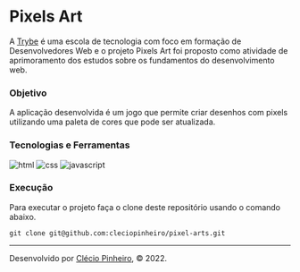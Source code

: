# Pixels Art

A [Trybe](https://www.betrybe.com/) é uma escola de tecnologia com foco em formação de Desenvolvedores Web e o projeto Pixels Art foi proposto como atividade de aprimoramento dos estudos sobre os fundamentos do desenvolvimento web.

### Objetivo

A aplicação desenvolvida é um jogo que permite criar desenhos com pixels utilizando uma paleta de cores que pode ser atualizada.

### Tecnologias e Ferramentas

<div>
    <img src="https://img.shields.io/badge/HTML5-E34F26?style=for-the-badge&logo=html5&logoColor=white" alt="html" />
    <img src="https://img.shields.io/badge/CSS3-1572B6?style=for-the-badge&logo=css3&logoColor=white" alt="css" />
    <img src="https://img.shields.io/badge/JavaScript-F7DF1E?style=for-the-badge&logo=javascript&logoColor=black" alt="javascript" />
</div>

### Execução

Para executar o projeto faça o clone deste repositório usando o comando abaixo.

    git clone git@github.com:cleciopinheiro/pixel-arts.git
---
 
Desenvolvido por [Clécio Pinheiro](www.linkedin.com/in/cleciopinheirodev), © 2022.
